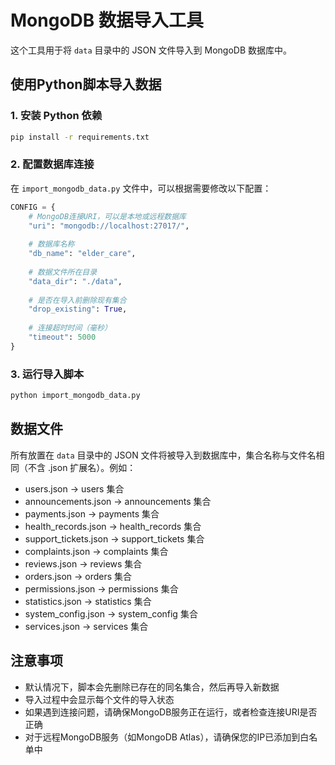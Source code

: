 # MongoDB 数据导入工具

这个工具用于将 `data` 目录中的 JSON 文件导入到 MongoDB 数据库中。

## 使用Python脚本导入数据

### 1. 安装 Python 依赖

```bash
pip install -r requirements.txt
```

### 2. 配置数据库连接

在 `import_mongodb_data.py` 文件中，可以根据需要修改以下配置：

```python
CONFIG = {
    # MongoDB连接URI，可以是本地或远程数据库
    "uri": "mongodb://localhost:27017/",
    
    # 数据库名称
    "db_name": "elder_care",
    
    # 数据文件所在目录
    "data_dir": "./data",
    
    # 是否在导入前删除现有集合
    "drop_existing": True,
    
    # 连接超时时间（毫秒）
    "timeout": 5000
}
```

### 3. 运行导入脚本

```bash
python import_mongodb_data.py
```

## 数据文件

所有放置在 `data` 目录中的 JSON 文件将被导入到数据库中，集合名称与文件名相同（不含 .json 扩展名）。例如：

- users.json → users 集合
- announcements.json → announcements 集合
- payments.json → payments 集合
- health_records.json → health_records 集合
- support_tickets.json → support_tickets 集合
- complaints.json → complaints 集合
- reviews.json → reviews 集合
- orders.json → orders 集合
- permissions.json → permissions 集合
- statistics.json → statistics 集合
- system_config.json → system_config 集合
- services.json → services 集合

## 注意事项

- 默认情况下，脚本会先删除已存在的同名集合，然后再导入新数据
- 导入过程中会显示每个文件的导入状态
- 如果遇到连接问题，请确保MongoDB服务正在运行，或者检查连接URI是否正确
- 对于远程MongoDB服务（如MongoDB Atlas），请确保您的IP已添加到白名单中 